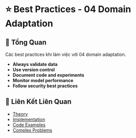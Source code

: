# ⭐ Best Practices - 04 Domain Adaptation

## 🎯 Tổng Quan

Các best practices khi làm việc với 04 domain adaptation.

- **Always validate data**
- **Use version control**
- **Document code and experiments**
- **Monitor model performance**
- **Follow security best practices**

## 🔗 Liên Kết Liên Quan

- [Theory](./THEORY_04_domain_adaptation.md)
- [Implementation](./IMPLEMENTATION_04_domain_adaptation.md)
- [Code Examples](./CODE_EXAMPLES_04_domain_adaptation.md)
- [Complex Problems](./COMPLEX_PROBLEMS.md)
